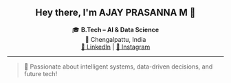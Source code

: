 <h2 align="center">Hey there, I'm AJAY PRASANNA M 👋</h2>

<p align="center">
  🎓 <strong>B.Tech – AI & Data Science</strong><br>
  📍 Chengalpattu, India<br>
  <a href="https://www.linkedin.com/in/ajay-prasanna-mohan-557771290">🔗 LinkedIn</a> |
  <a href="https://www.instagram.com/ajax_____._/">📸 Instagram</a>
</p>

---

> 🧠 Passionate about intelligent systems, data-driven decisions, and future tech!

